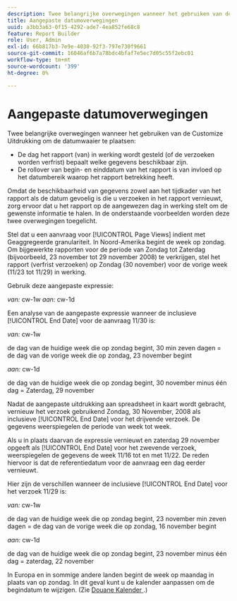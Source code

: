 ```yaml
---
description: Twee belangrijke overwegingen wanneer het gebruiken van de Customize Uitdrukking om de datumwaaier te plaatsen
title: Aangepaste datumoverwegingen
uuid: a3bb3a63-0f15-4292-ade7-4ea852fe68c8
feature: Report Builder
role: User, Admin
exl-id: 66b817b3-7e9e-4030-92f3-797e730f9661
source-git-commit: 16046af6b7a78bdc4bfaf7e5ec7d05c55f2ebc01
workflow-type: tm+mt
source-wordcount: '399'
ht-degree: 0%

---
```


# Aangepaste datumoverwegingen

Twee belangrijke overwegingen wanneer het gebruiken van de Customize Uitdrukking om de datumwaaier te plaatsen:

* De dag het rapport (van) in werking wordt gesteld (of de verzoeken worden verfrist) bepaalt welke gegevens beschikbaar zijn.
* De rollover van begin- en einddatum van het rapport is van invloed op het datumbereik waarop het rapport betrekking heeft.

Omdat de beschikbaarheid van gegevens zowel aan het tijdkader van het rapport als de datum gevoelig is die u verzoeken in het rapport vernieuwt, zorg ervoor dat u het rapport op de aangewezen dag in werking stelt om de gewenste informatie te halen. In de onderstaande voorbeelden worden deze twee overwegingen toegelicht.

Stel dat u een aanvraag voor [!UICONTROL Page Views] indient met Geaggregeerde granulariteit. In Noord-Amerika begint de week op zondag. Om bijgewerkte rapporten voor de periode van Zondag tot Zaterdag (bijvoorbeeld, 23 november tot 29 november 2008) te verkrijgen, stel het rapport (verfrist verzoeken) op Zondag (30 november) voor de vorige week (11/23 tot 11/29) in werking.

Gebruik deze aangepaste expressie:

*van:* cw-1w *aan:* cw-1d

Een analyse van de aangepaste expressie wanneer de inclusieve [!UICONTROL End Date] voor de aanvraag 11/30 is:

*van:* cw-1w

de dag van de huidige week die op zondag begint, 30 min zeven dagen = de dag van de vorige week die op zondag, 23 november begint

*aan:* cw-1d

de dag van de huidige week die op zondag begint, 30 november minus één dag = Zaterdag, 29 november

Nadat de aangepaste uitdrukking aan spreadsheet in kaart wordt gebracht, vernieuw het verzoek gebruikend Zondag, 30 November, 2008 als inclusieve [!UICONTROL End Date] voor het drijvende verzoek. De gegevens weerspiegelen de periode van week tot week.

Als u in plaats daarvan de expressie vernieuwt en zaterdag 29 november opgeeft als [!UICONTROL End Date] voor het zwevende verzoek, weerspiegelen de gegevens de week 11/16 tot en met 11/22. De reden hiervoor is dat de referentiedatum voor de aanvraag een dag eerder vernieuwt.

Hier zijn de verschillen wanneer de inclusieve [!UICONTROL End Date] voor het verzoek 11/29 is:

*van:* cw-1w

de dag van de huidige week die op zondag begint, 23 november min zeven dagen = de dag van de vorige week die op zondag, 16 november begint

*aan:* cw-1d

de dag van de huidige week die op zondag begint, 23 november minus één dag = zaterdag, 22 november

In Europa en in sommige andere landen begint de week op maandag in plaats van op zondag. In dit geval kunt u de kalender aanpassen om de begindatum te wijzigen. (Zie [ Douane Kalender ](/help/analyze/legacy-report-builder/data-requests/configuring-report-dates/custom-calendar.md).)
